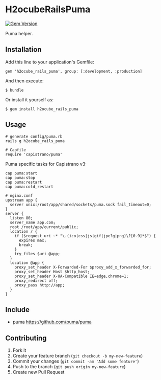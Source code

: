 # H2ocubeRailsPuma

[![Gem Version](https://badge.fury.io/rb/h2ocube_rails_puma.png)](http://badge.fury.io/rb/h2ocube_rails_puma)

Puma helper.

## Installation

Add this line to your application's Gemfile:

    gem 'h2ocube_rails_puma', group: [:development, :production]

And then execute:

    $ bundle

Or install it yourself as:

    $ gem install h2ocube_rails_puma

## Usage

    # generate config/puma.rb
    rails g h2ocube_rails_puma

    # Capfile
    require 'capistrano/puma'

Puma specific tasks for Capistrano v3:

    cap puma:start
    cap puma:stop
    cap puma:restart
    cap puma:cold_restart

    # nginx.conf
    upstream app {
      server unix:/root/app/shared/sockets/puma.sock fail_timeout=0;
    }
    server {
      listen 80;
      server_name app.com;
      root /root/app/current/public;
      location / {
        if ($request_uri ~* "\.(ico|css|js|gif|jpe?g|png)\?[0-9]*$") {
          expires max;
          break;
        }
        try_files $uri @app;
      }
      location @app {
        proxy_set_header X-Forwarded-For $proxy_add_x_forwarded_for;
        proxy_set_header Host $http_host;
        proxy_set_header X-UA-Compatible IE=edge,chrome=1;
        proxy_redirect off;
        proxy_pass http://app;
      }
    }

## Include

* puma https://github.com/puma/puma

## Contributing

1. Fork it
2. Create your feature branch (`git checkout -b my-new-feature`)
3. Commit your changes (`git commit -am 'Add some feature'`)
4. Push to the branch (`git push origin my-new-feature`)
5. Create new Pull Request
